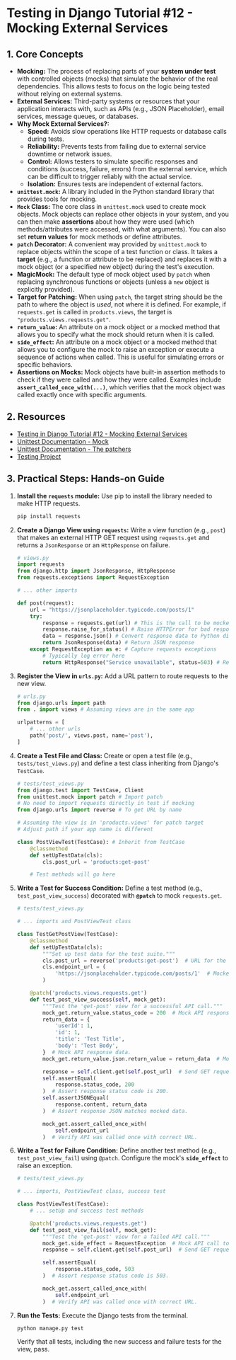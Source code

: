 # Testing in Django Tutorial #12 - Mocking External Services

## 1. Core Concepts

- **Mocking:** The process of replacing parts of your **system under test** with controlled objects (mocks) that simulate the behavior of the real dependencies. This allows tests to focus on the logic being tested without relying on external systems.
- **External Services:** Third-party systems or resources that your application interacts with, such as APIs (e.g., JSON Placeholder), email services, message queues, or databases.
- **Why Mock External Services?:**
  - **Speed:** Avoids slow operations like HTTP requests or database calls during tests.
  - **Reliability:** Prevents tests from failing due to external service downtime or network issues.
  - **Control:** Allows testers to simulate specific responses and conditions (success, failure, errors) from the external service, which can be difficult to trigger reliably with the actual service.
  - **Isolation:** Ensures tests are independent of external factors.
- **`unittest.mock`:** A library included in the Python standard library that provides tools for mocking.
- **`Mock` Class:** The core class in `unittest.mock` used to create mock objects. Mock objects can replace other objects in your system, and you can then make **assertions** about how they were used (which methods/attributes were accessed, with what arguments). You can also set **return values** for mock methods or define attributes.
- **`patch` Decorator:** A convenient way provided by `unittest.mock` to replace objects within the scope of a test function or class. It takes a **target** (e.g., a function or attribute to be replaced) and replaces it with a mock object (or a specified new object) during the test's execution.
- **MagicMock:** The default type of mock object used by `patch` when replacing synchronous functions or objects (unless a `new` object is explicitly provided).
- **Target for Patching:** When using `patch`, the target string should be the path to where the object is _used_, not where it is defined. For example, if `requests.get` is called in `products.views`, the target is `"products.views.requests.get"`.
- **`return_value`:** An attribute on a mock object or a mocked method that allows you to specify what the mock should return when it is called.
- **`side_effect`:** An attribute on a mock object or a mocked method that allows you to configure the mock to raise an exception or execute a sequence of actions when called. This is useful for simulating errors or specific behaviors.
- **Assertions on Mocks:** Mock objects have built-in assertion methods to check if they were called and how they were called. Examples include **`assert_called_once_with(...)`**, which verifies that the mock object was called exactly once with specific arguments.

## 2. Resources

- [Testing in Django Tutorial #12 - Mocking External Services](https://youtu.be/Za1EBzZ0CfQ?si=vXVGyliTTZ4y1_F8)
- [Unittest Documentation - Mock](https://docs.python.org/3/library/unittest.mock.html)
- [Unittest Documentation - The patchers](https://docs.python.org/3/library/unittest.mock.html#the-patchers)
- [Testing Project](./testing-project/)

## 3. Practical Steps: Hands-on Guide

1.  **Install the `requests` module:**
    Use pip to install the library needed to make HTTP requests.

    ```bash
    pip install requests
    ```

2.  **Create a Django View using `requests`:**
    Write a view function (e.g., `post`) that makes an external HTTP GET request using `requests.get` and returns a `JsonResponse` or an `HttpResponse` on failure.

    ```python
    # views.py
    import requests
    from django.http import JsonResponse, HttpResponse
    from requests.exceptions import RequestException

    # ... other imports

    def post(request):
        url = "https://jsonplaceholder.typicode.com/posts/1"
        try:
            response = requests.get(url) # This is the call to be mocked
            response.raise_for_status() # Raise HTTPError for bad responses (4xx or 5xx)
            data = response.json() # Convert response data to Python dictionary
            return JsonResponse(data) # Return JSON response
        except RequestException as e: # Capture requests exceptions
            # Typically log error here
            return HttpResponse("Service unavailable", status=503) # Return 503 on error

    ```

3.  **Register the View in `urls.py`:**
    Add a URL pattern to route requests to the new view.

    ```python
    # urls.py
    from django.urls import path
    from . import views # Assuming views are in the same app

    urlpatterns = [
        # ... other urls
        path('post/', views.post, name='post'),
    ]
    ```

4.  **Create a Test File and Class:**
    Create or open a test file (e.g., `tests/test_views.py`) and define a test class inheriting from Django's `TestCase`.

    ```python
    # tests/test_views.py
    from django.test import TestCase, Client
    from unittest.mock import patch # Import patch
    # No need to import requests directly in test if mocking
    from django.urls import reverse # To get URL by name

    # Assuming the view is in 'products.views' for patch target
    # Adjust path if your app name is different

    class PostViewTest(TestCase): # Inherit from TestCase
        @classmethod
        def setUpTestData(cls):
            cls.post_url = 'products:get-post'

        # Test methods will go here
    ```

5.  **Write a Test for Success Condition:**
    Define a test method (e.g., `test_post_view_success`) decorated with **`@patch`** to mock `requests.get`.

    ```python
    # tests/test_views.py

    # ... imports and PostViewTest class

    class TestGetPostView(TestCase):
        @classmethod
        def setUpTestData(cls):
            """Set up test data for the test suite."""
            cls.post_url = reverse('products:get-post')  # URL for the view being tested.
            cls.endpoint_url = (
                'https://jsonplaceholder.typicode.com/posts/1'  # Mocked external API URL.
            )

        @patch('products.views.requests.get')
        def test_post_view_success(self, mock_get):
            """Test the 'get-post' view for a successful API call."""
            mock_get.return_value.status_code = 200  # Mock API response status code.
            return_data = {
                'userId': 1,
                'id': 1,
                'title': 'Test Title',
                'body': 'Test Body',
            }  # Mock API response data.
            mock_get.return_value.json.return_value = return_data  # Mock API response JSON.

            response = self.client.get(self.post_url)  # Send GET request to the view.
            self.assertEqual(
                response.status_code, 200
            )  # Assert response status code is 200.
            self.assertJSONEqual(
                response.content, return_data
            )  # Assert response JSON matches mocked data.

            mock_get.assert_called_once_with(
                self.endpoint_url
            )  # Verify API was called once with correct URL.
    ```

6.  **Write a Test for Failure Condition:**
    Define another test method (e.g., `test_post_view_fail`) using `@patch`. Configure the mock's **`side_effect`** to raise an exception.

    ```python
    # tests/test_views.py

    # ... imports, PostViewTest class, success test

    class PostViewTest(TestCase):
        # ... setUp and success test methods

        @patch('products.views.requests.get')
        def test_post_view_fail(self, mock_get):
            """Test the 'get-post' view for a failed API call."""
            mock_get.side_effect = RequestException  # Mock API call to raise an exception.
            response = self.client.get(self.post_url)  # Send GET request to the view.

            self.assertEqual(
                response.status_code, 503
            )  # Assert response status code is 503.

            mock_get.assert_called_once_with(
                self.endpoint_url
            )  # Verify API was called once with correct URL.
    ```

7.  **Run the Tests:**
    Execute the Django tests from the terminal.

    ```bash
    python manage.py test
    ```

    Verify that all tests, including the new success and failure tests for the view, pass.
